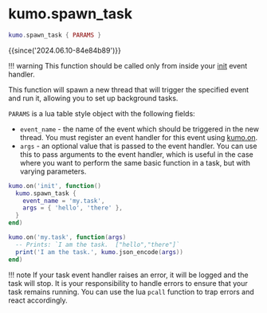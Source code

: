 # kumo.spawn_task

```lua
kumo.spawn_task { PARAMS }
```

{{since('2024.06.10-84e84b89')}}

!!! warning
    This function should be called only from inside your
    [init](../events/init.md) event handler.

This function will spawn a new thread that will trigger the specified event and
run it, allowing you to set up background tasks.

`PARAMS` is a lua table style object with the following fields:

* `event_name` - the name of the event which should be triggered in
  the new thread. You must register an event handler for this event
  using [kumo.on](on.md).
* `args` - an optional value that is passed to the event handler.
  You can use this to pass arguments to the event handler, which is
  useful in the case where you want to perform the same basic function
  in a task, but with varying parameters.

```lua
kumo.on('init', function()
  kumo.spawn_task {
    event_name = 'my.task',
    args = { 'hello', 'there' },
  }
end)

kumo.on('my.task', function(args)
  -- Prints: `I am the task.  ["hello","there"]`
  print('I am the task.', kumo.json_encode(args))
end)
```

!!! note
    If your task event handler raises an error, it will be logged and
    the task will stop. It is your responsibility to handle errors
    to ensure that your task remains running.  You can use the lua
    `pcall` function to trap errors and react accordingly.
